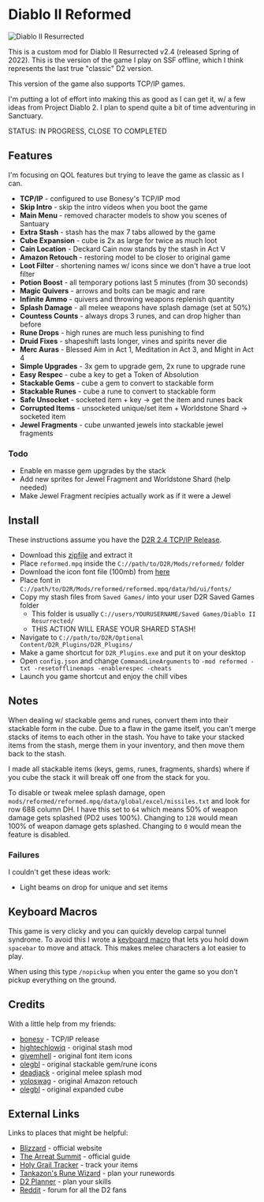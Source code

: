 # Diablo II Reformed

![Diablo II Resurrected](https://i.imgur.com/LJvw35g.png)

This is a custom mod for Diablo II Resurrected v2.4 (released Spring of 2022).  This is the version of the game I play on SSF offline, which I think represents the last true "classic" D2 version.

This version of the game also supports TCP/IP games.

I'm putting a lot of effort into making this as good as I can get it, w/ a few ideas from Project Diablo 2.  I plan to spend quite a bit of time adventuring in Sanctuary.

STATUS: IN PROGRESS, CLOSE TO COMPLETED

## Features

I'm focusing on QOL features but trying to leave the game as classic as I can.

- **TCP/IP** - configured to use Bonesy's TCP/IP mod
- **Skip Intro** - skip the intro videos when you boot the game
- **Main Menu** - removed character models to show you scenes of Santuary
- **Extra Stash** - stash has the max 7 tabs allowed by the game
- **Cube Expansion** - cube is 2x as large for twice as much loot
- **Cain Location** - Deckard Cain now stands by the stash in Act V
- **Amazon Retouch** - restoring model to be closer to original game
- **Loot Filter** - shortening names w/ icons since we don't have a true loot filter
- **Potion Boost** - all temporary potions last 5 minutes (from 30 seconds)
- **Magic Quivers** - arrows and bolts can be magic and rare
- **Infinite Ammo** - quivers and throwing weapons replenish quantity
- **Splash Damage** - all melee weapons have splash damage (set at 50%)
- **Countess Counts** - always drops 3 runes, and can drop higher than before
- **Rune Drops** - high runes are much less punishing to find
- **Druid Fixes** - shapeshift lasts longer, vines and spirits never die
- **Merc Auras** - Blessed Aim in Act 1, Meditation in Act 3, and Might in Act 4
- **Simple Upgrades** - 3x gem to upgrade gem, 2x rune to upgrade rune
- **Easy Respec** - cube a key to get a Token of Absolution
- **Stackable Gems** - cube a gem to convert to stackable form
- **Stackable Runes** - cube a rune to convert to stackable form
- **Safe Unsocket** - socketed item + key -> get the item and runes back
- **Corrupted Items** - unsocketed unique/set item + Worldstone Shard -> socketed item
- **Jewel Fragments** - cube unwanted jewels into stackable jewel fragments

### Todo

- Enable en masse gem upgrades by the stack
- Add new sprites for Jewel Fragment and Worldstone Shard (help needed)
- Make Jewel Fragment recipies actually work as if it were a Jewel

## Install

These instructions assume you have the [D2R 2.4 TCP/IP Release](https://discord.com/channels/897073630868013057/1299116816752185455).

- Download this [zipfile](https://github.com/whipowill/d2r-mod-reformed/archive/master.zip) and extract it
- Place ``reformed.mpq`` inside the ``C://path/to/D2R/Mods/reformed/`` folder
- Download the icon font file (100mb) from [here](https://mega.nz/folder/2d5DQBQC#VQoZVQUwnf0JzgEr1qplYg)
- Place font in ``C://path/to/D2R/Mods/reformed/reformed.mpq/data/hd/ui/fonts/``
- Copy my stash files from ``Saved Games/`` into your user D2R Saved Games folder
    - This folder is usually ``C://users/YOURUSERNAME/Saved Games/Diablo II Resurrected/``
    - THIS ACTION WILL ERASE YOUR SHARED STASH!
- Navigate to ``C://path/to/D2R/Optional Content/D2R_Plugins/D2R_Plugins/``
- Make a game shortcut for ``D2R_Plugins.exe`` and put it on your desktop
- Open ``config.json`` and change ``CommandLineArguments`` to ``-mod reformed -txt -resetofflinemaps -enablerespec -cheats``
- Launch you game shortcut and enjoy the chill vibes

## Notes

When dealing w/ stackable gems and runes, convert them into their stackable form in the cube.  Due to a flaw in the game itself, you can't merge stacks of items to each other in the stash.  You have to take your stacked items from the stash, merge them in your inventory, and then move them back to the stash.

I made all stackable items (keys, gems, runes, fragments, shards) where if you cube the stack it will break off one from the stack for you.

To disable or tweak melee splash damage, open ``mods/reformed/reformed.mpq/data/global/excel/missiles.txt`` and look for row 688 column DH.  I have this set to ``64`` which means 50% of weapon damage gets splashed (PD2 uses 100%).  Changing to ``128`` would mean 100% of weapon damage gets splashed.  Changing to ``0`` would mean the feature is disabled.

### Failures

I couldn't get these ideas work:

- Light beams on drop for unique and set items

## Keyboard Macros

This game is very clicky and you can quickly develop carpal tunnel syndrome.  To avoid this I wrote a [keyboard macro](https://github.com/whipowill/ahk-autoattack) that lets you hold down ``spacebar`` to move and attack.  This makes melee characters a lot easier to play.

When using this type ``/nopickup`` when you enter the game so you don't pickup everything on the ground.

## Credits

With a little help from my friends:

- [bonesy](https://discord.com/channels/897073630868013057/1299116816752185455) - TCP/IP release
- [hightechlowiq](https://github.com/HighTechLowIQ/ModdingDiablo2Resurrected) - original stash mod
- [givemhell](https://www.nexusmods.com/diablo2resurrected/mods/102?tab=files&file_id=507) - original font item icons
- [olegbl](https://www.nexusmods.com/diablo2resurrected/mods/176?tab=description) - original stackable gem/rune icons
- [deadjack](https://www.nexusmods.com/diablo2resurrected/mods/8?tab=files) - original melee splash mod
- [yoloswag](https://www.nexusmods.com/diablo2resurrected/mods/45) - original Amazon retouch
- [olegbl](https://www.nexusmods.com/diablo2resurrected/mods/189?tab=files) - original expanded cube

## External Links

Links to places that might be helpful:

- [Blizzard](https://diablo2.blizzard.com/en-us/) - official website
- [The Arreat Summit](http://classic.battle.net/diablo2exp/) - official guide
- [Holy Grail Tracker](https://d2-holy-grail.herokuapp.com/) - track your items
- [Tankazon's Rune Wizard](https://fabd.github.io/diablo2/runewizard/index.html) - plan your runewords
- [D2 Planner](https://d2planner.github.io/skills/) - plan your skills
- [Reddit](https://www.reddit.com/r/diablo2/) - forum for all the D2 fans